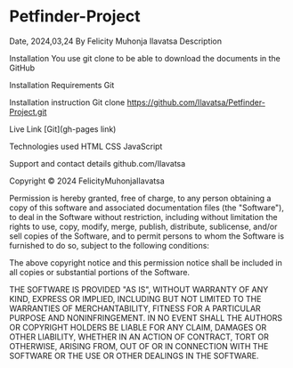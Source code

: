 # Petfinder-Project
Date, 2024,03,24
By Felicity Muhonja Ilavatsa
Description


Installation
You use git clone to be able to download the documents in the GitHub

Installation Requirements
Git

Installation instruction
Git clone https://github.com/Ilavatsa/Petfinder-Project.git

Live Link
[Git](gh-pages link)

Technologies used
HTML
CSS
JavaScript

Support and contact details
github.com/Ilavatsa

Copyright © 2024 FelicityMuhonjaIlavatsa

Permission is hereby granted, free of charge, to any person obtaining a copy of this software and associated documentation files (the "Software"), to deal in the Software without restriction, including without limitation the rights to use, copy, modify, merge, publish, distribute, sublicense, and/or sell copies of the Software, and to permit persons to whom the Software is furnished to do so, subject to the following conditions:

The above copyright notice and this permission notice shall be included in all copies or substantial portions of the Software.

THE SOFTWARE IS PROVIDED "AS IS", WITHOUT WARRANTY OF ANY KIND, EXPRESS OR IMPLIED, INCLUDING BUT NOT LIMITED TO THE WARRANTIES OF MERCHANTABILITY, FITNESS FOR A PARTICULAR PURPOSE AND NONINFRINGEMENT. IN NO EVENT SHALL THE AUTHORS OR COPYRIGHT HOLDERS BE LIABLE FOR ANY CLAIM, DAMAGES OR OTHER LIABILITY, WHETHER IN AN ACTION OF CONTRACT, TORT OR OTHERWISE, ARISING FROM, OUT OF OR IN CONNECTION WITH THE SOFTWARE OR THE USE OR OTHER DEALINGS IN THE SOFTWARE.